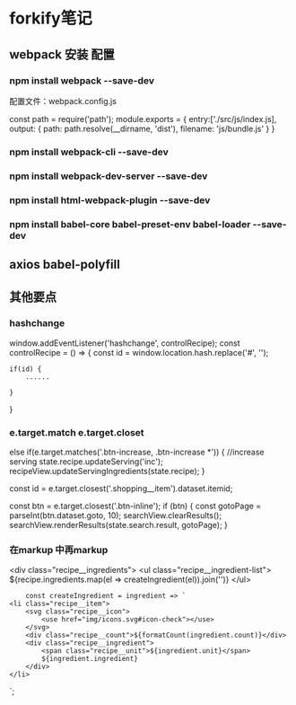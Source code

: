 # forkify笔记

## webpack 安装 配置

### npm install webpack --save-dev 
配置文件：webpack.config.js

const path = require('path');
module.exports = {
    entry:\['./src/js/index.js],
    output: {
        path: path.resolve(__dirname, 'dist'),
        filename: 'js/bundle.js'
    }
}

### npm install webpack-cli --save-dev

### npm install webpack-dev-server --save-dev

### npm install html-webpack-plugin --save-dev

### npm install babel-core babel-preset-env babel-loader --save-dev

## axios babel-polyfill 

## 其他要点

### hashchange
window.addEventListener('hashchange', controlRecipe);
const controlRecipe = () => {
    const id = window.location.hash.replace('#', '');
    
    if(id) {
        ......
        
    }
}

### e.target.match  e.target.closet

else if(e.target.matches('.btn-increase, .btn-increase *')) {
        //increase serving
        state.recipe.updateServing('inc');
        recipeView.updateServingIngredients(state.recipe);
    } 
    
const id = e.target.closest('.shopping__item').dataset.itemid;

const btn = e.target.closest('.btn-inline');
    if (btn) {
        const gotoPage = parseInt(btn.dataset.goto, 10);
        searchView.clearResults();
        searchView.renderResults(state.search.result, gotoPage);
    }
    
### 在markup 中再markup

\<div class="recipe__ingredients">
        \<ul class="recipe__ingredient-list">
            ${recipe.ingredients.map(el => createIngredient(el)).join('')}
        \</ul>
                
        const createIngredient = ingredient => `
    <li class="recipe__item">
        <svg class="recipe__icon">
            <use href="img/icons.svg#icon-check"></use>
        </svg>
        <div class="recipe__count">${formatCount(ingredient.count)}</div>
        <div class="recipe__ingredient">
            <span class="recipe__unit">${ingredient.unit}</span>
            ${ingredient.ingredient}
        </div>
    </li>
`;